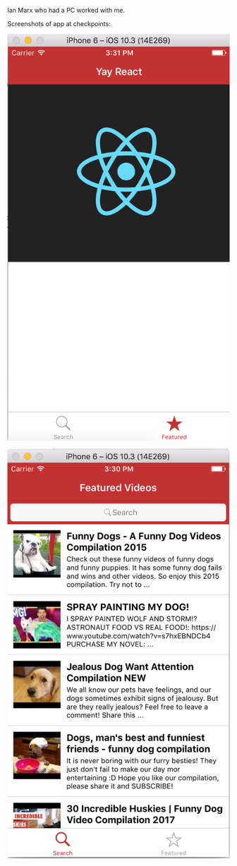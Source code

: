 Ian Marx who had a PC worked with me.

Screenshots of app at checkpoints:

![Alt text](./screenshots/1.png?raw=true "Screenshot 1")

![Alt text](./screenshots/2.png?raw=true "Screenshot 2")

